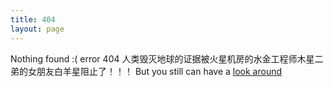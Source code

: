 ```yaml
---
title: 404
layout: page
---
```


Nothing found :( error 404
人类毁灭地球的证据被火星机房的水金工程师木星二弟的女朋友白羊星阻止了！！！
But you still can have a [look around](/index.html)
